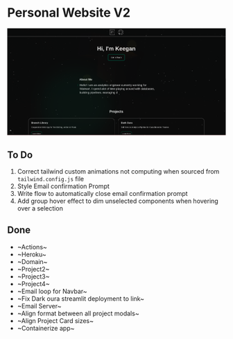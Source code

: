 # Personal Website V2


![Sample Image](./public/example.png)


## To Do
1. Correct tailwind custom animations not computing when sourced from `tailwind.config.js` file
2. Style Email confirmation Prompt
3. Write flow to automatically close email confirmation prompt
4. Add group hover effect to dim unselected components when hovering over a selection

## Done
- ~Actions~
- ~Heroku~
- ~Domain~
- ~Project2~
- ~Project3~
- ~Project4~
- ~Email loop for Navbar~
- ~Fix Dark oura streamlit deployment to link~
- ~Email Server~
- ~Align format between all project modals~
- ~Align Project Card sizes~
- ~Containerize app~

